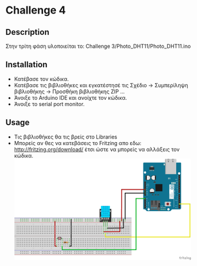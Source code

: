 # Challenge 4

## Description
Στην τρίτη φάση υλοποιείται το:
Challenge 3/Photo_DHT11/Photo_DHT11.ino

## Installation 
- Κατέβασε τον κώδικα.
- Κατέβασε τις βιβλιοθήκες και εγκατέστησέ τις Σχέδιο -> Συμπερίληψη βιβλιοθήκης -> Προσθήκη βιβλιοθήκης ZIP ...
- Άνοιξε το  Arduino IDE και ανοίχτε τον κώδικα.
- Άνοιξε το serial port monitor.

## Usage
- Τις βιβλιοθήκες θα τις βρείς στο Libraries
- Μπορείς αν θες να κατεβάσεις το Fritzing απο εδω: http://fritzing.org/download/ έτσι ώστε να μπορείς να αλλάξεις τον κώδικα.
![schematic](Photo_DHT11/Photo_DHT11.png)

